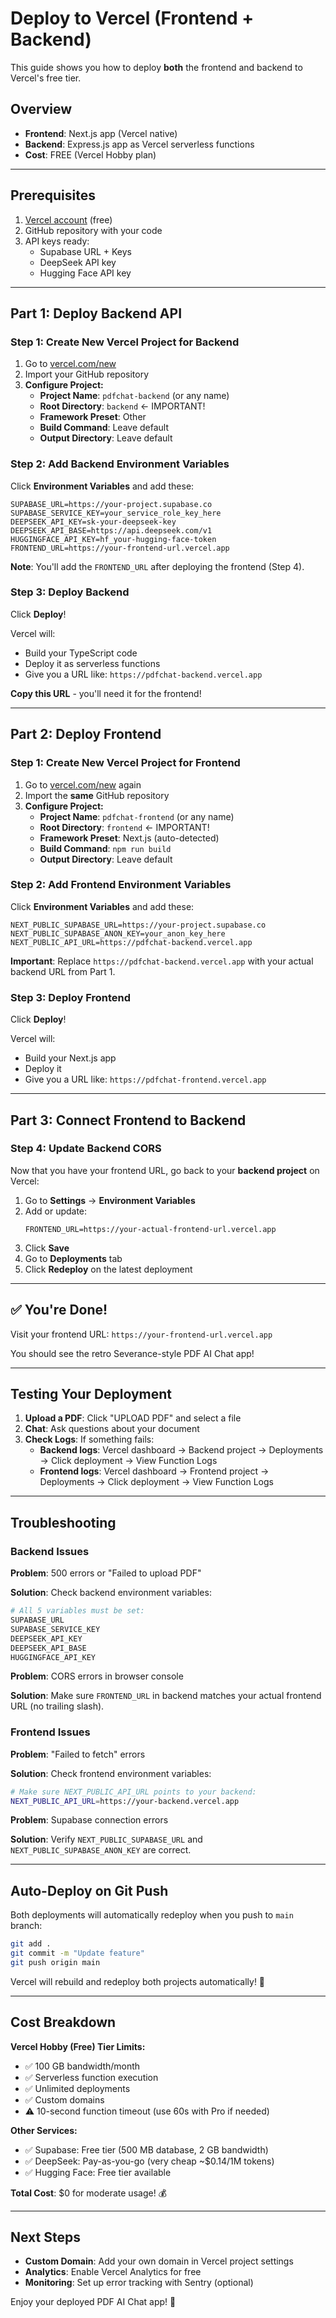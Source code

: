 # Deploy to Vercel (Frontend + Backend)

This guide shows you how to deploy **both** the frontend and backend to Vercel's free tier.

## Overview

- **Frontend**: Next.js app (Vercel native)
- **Backend**: Express.js app as Vercel serverless functions
- **Cost**: FREE (Vercel Hobby plan)

---

## Prerequisites

1. [Vercel account](https://vercel.com/signup) (free)
2. GitHub repository with your code
3. API keys ready:
   - Supabase URL + Keys
   - DeepSeek API key
   - Hugging Face API key

---

## Part 1: Deploy Backend API

### Step 1: Create New Vercel Project for Backend

1. Go to [vercel.com/new](https://vercel.com/new)
2. Import your GitHub repository
3. **Configure Project:**
   - **Project Name**: `pdfchat-backend` (or any name)
   - **Root Directory**: `backend` ← IMPORTANT!
   - **Framework Preset**: Other
   - **Build Command**: Leave default
   - **Output Directory**: Leave default

### Step 2: Add Backend Environment Variables

Click **Environment Variables** and add these:

```
SUPABASE_URL=https://your-project.supabase.co
SUPABASE_SERVICE_KEY=your_service_role_key_here
DEEPSEEK_API_KEY=sk-your-deepseek-key
DEEPSEEK_API_BASE=https://api.deepseek.com/v1
HUGGINGFACE_API_KEY=hf_your-hugging-face-token
FRONTEND_URL=https://your-frontend-url.vercel.app
```

**Note**: You'll add the `FRONTEND_URL` after deploying the frontend (Step 4).

### Step 3: Deploy Backend

Click **Deploy**!

Vercel will:
- Build your TypeScript code
- Deploy it as serverless functions
- Give you a URL like: `https://pdfchat-backend.vercel.app`

**Copy this URL** - you'll need it for the frontend!

---

## Part 2: Deploy Frontend

### Step 1: Create New Vercel Project for Frontend

1. Go to [vercel.com/new](https://vercel.com/new) again
2. Import the **same** GitHub repository
3. **Configure Project:**
   - **Project Name**: `pdfchat-frontend` (or any name)
   - **Root Directory**: `frontend` ← IMPORTANT!
   - **Framework Preset**: Next.js (auto-detected)
   - **Build Command**: `npm run build`
   - **Output Directory**: Leave default

### Step 2: Add Frontend Environment Variables

Click **Environment Variables** and add these:

```
NEXT_PUBLIC_SUPABASE_URL=https://your-project.supabase.co
NEXT_PUBLIC_SUPABASE_ANON_KEY=your_anon_key_here
NEXT_PUBLIC_API_URL=https://pdfchat-backend.vercel.app
```

**Important**: Replace `https://pdfchat-backend.vercel.app` with your actual backend URL from Part 1.

### Step 3: Deploy Frontend

Click **Deploy**!

Vercel will:
- Build your Next.js app
- Deploy it
- Give you a URL like: `https://pdfchat-frontend.vercel.app`

---

## Part 3: Connect Frontend to Backend

### Step 4: Update Backend CORS

Now that you have your frontend URL, go back to your **backend project** on Vercel:

1. Go to **Settings** → **Environment Variables**
2. Add or update:
   ```
   FRONTEND_URL=https://your-actual-frontend-url.vercel.app
   ```
3. Click **Save**
4. Go to **Deployments** tab
5. Click **Redeploy** on the latest deployment

---

## ✅ You're Done!

Visit your frontend URL: `https://your-frontend-url.vercel.app`

You should see the retro Severance-style PDF AI Chat app!

---

## Testing Your Deployment

1. **Upload a PDF**: Click "UPLOAD PDF" and select a file
2. **Chat**: Ask questions about your document
3. **Check Logs**: If something fails:
   - **Backend logs**: Vercel dashboard → Backend project → Deployments → Click deployment → View Function Logs
   - **Frontend logs**: Vercel dashboard → Frontend project → Deployments → Click deployment → View Function Logs

---

## Troubleshooting

### Backend Issues

**Problem**: 500 errors or "Failed to upload PDF"

**Solution**: Check backend environment variables:
```bash
# All 5 variables must be set:
SUPABASE_URL
SUPABASE_SERVICE_KEY
DEEPSEEK_API_KEY
DEEPSEEK_API_BASE
HUGGINGFACE_API_KEY
```

**Problem**: CORS errors in browser console

**Solution**: Make sure `FRONTEND_URL` in backend matches your actual frontend URL (no trailing slash).

### Frontend Issues

**Problem**: "Failed to fetch" errors

**Solution**: Check frontend environment variables:
```bash
# Make sure NEXT_PUBLIC_API_URL points to your backend:
NEXT_PUBLIC_API_URL=https://your-backend.vercel.app
```

**Problem**: Supabase connection errors

**Solution**: Verify `NEXT_PUBLIC_SUPABASE_URL` and `NEXT_PUBLIC_SUPABASE_ANON_KEY` are correct.

---

## Auto-Deploy on Git Push

Both deployments will automatically redeploy when you push to `main` branch:

```bash
git add .
git commit -m "Update feature"
git push origin main
```

Vercel will rebuild and redeploy both projects automatically! 🎉

---

## Cost Breakdown

**Vercel Hobby (Free) Tier Limits:**
- ✅ 100 GB bandwidth/month
- ✅ Serverless function execution
- ✅ Unlimited deployments
- ✅ Custom domains
- ⚠️ 10-second function timeout (use 60s with Pro if needed)

**Other Services:**
- ✅ Supabase: Free tier (500 MB database, 2 GB bandwidth)
- ✅ DeepSeek: Pay-as-you-go (very cheap ~$0.14/1M tokens)
- ✅ Hugging Face: Free tier available

**Total Cost**: $0 for moderate usage! 💰

---

## Next Steps

- **Custom Domain**: Add your own domain in Vercel project settings
- **Analytics**: Enable Vercel Analytics for free
- **Monitoring**: Set up error tracking with Sentry (optional)

Enjoy your deployed PDF AI Chat app! 🚀

